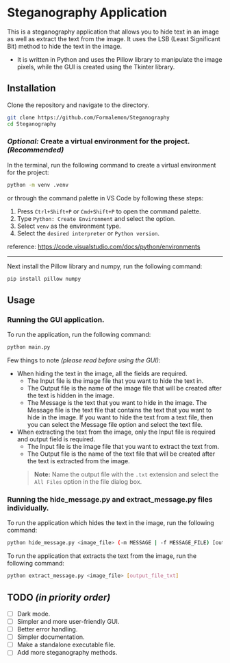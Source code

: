 # Steganography Application
This is a steganography application that allows you to hide text in an image as well as extract the text from the image. It uses the LSB (Least Significant Bit) method to hide the text in the image.
- It is written in Python and uses the Pillow library to manipulate the image pixels, while the GUI is created using the Tkinter library.

## Installation
Clone the repository and navigate to the directory.
```bash
git clone https://github.com/Formalemon/Steganography
cd Steganography
```
### _Optional:_ Create a virtual environment for the project. ***(Recommended)***

In the terminal, run the following command to create a virtual environment for the project:
```bash
python -m venv .venv
```
or through the command palette in VS Code by following these steps:
1. Press `Ctrl+Shift+P` or `Cmd+Shift+P` to open the command palette.
2. Type `Python: Create Environment` and select the option.
3. Select `venv` as the environment type.
4. Select the `desired interpreter` or `Python version`.

reference: https://code.visualstudio.com/docs/python/environments

- - - - 

Next install the Pillow library and numpy, run the following command:
```bash
pip install pillow numpy
```


## Usage
### Running the GUI application.
To run the application, run the following command:
```bash
python main.py
```
Few things to note *(please read before using the GUI)*:
- When hiding the text in the image, all the fields are required. 
    - The Input file is the image file that you want to hide the text in. 
    - The Output file is the name of the image file that will be created after the text is hidden in the image.
    - The Message is the text that you want to hide in the image. The Message file is the text file that contains the text that you want to hide in the image. If you want to hide the text from a text file, then you can select the Message file option and select the text file.
- When extracting the text from the image, only the Input file is required and output field is required.
    - The Input file is the image file that you want to extract the text from.
    - The Output file is the name of the text file that will be created after the text is extracted from the image.
    > **Note:** Name the output file with the `.txt` extension and select the `All Files` option in the file dialog box.
    

### Running the hide_message.py and extract_message.py files individually.
To run the application which hides the text in the image, run the following command:
```bash
python hide_message.py <image_file> (-m MESSAGE | -f MESSAGE_FILE) [output_file]
```

To run the application that extracts the text from the image, run the following command:
```bash
python extract_message.py <image_file> [output_file_txt]
```

## TODO _(in priority order)_
- [ ] Dark mode.
- [ ] Simpler and more user-friendly GUI.
- [ ] Better error handling.
- [ ] Simpler documentation.
- [ ] Make a standalone executable file.
- [ ] Add more steganography methods.
